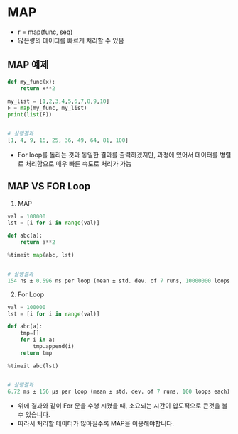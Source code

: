 # MAP

 * r = map(func, seq)
 * 많은량의 데이터를 빠르게 처리할 수 있음

## MAP 예제
```python
def my_func(x):
	return x**2
	
my_list = [1,2,3,4,5,6,7,8,9,10]
F = map(my_func, my_list)
print(list(F))


# 실행결과
[1, 4, 9, 16, 25, 36, 49, 64, 81, 100]
```
 * For loop를 돌리는 것과 동일한 결과를 출력하겠지만, 과정에 있어서 데이터를 병렬로 처리함으로 매우 빠른 속도로 처리가 가능

## MAP VS FOR Loop

1) MAP

```python
val = 100000
lst = [i for i in range(val)]

def abc(a):
    return a**2

%timeit map(abc, lst)


# 실행결과
154 ns ± 0.596 ns per loop (mean ± std. dev. of 7 runs, 10000000 loops each) 
```

2) For Loop

```python
val = 100000
lst = [i for i in range(val)]

def abc(a):
    tmp=[]
    for i in a:
        tmp.append(i)
    return tmp

%timeit abc(lst)


# 실행결과
6.72 ms ± 156 µs per loop (mean ± std. dev. of 7 runs, 100 loops each)
```

* 위에 결과와 같이 For 문을 수행 시켰을 때, 소요되는 시간이 압도적으로 큰것을 볼 수 있습니다.
* 따라서 처리할 데이터가 많아질수록 MAP을 이용해야합니다.